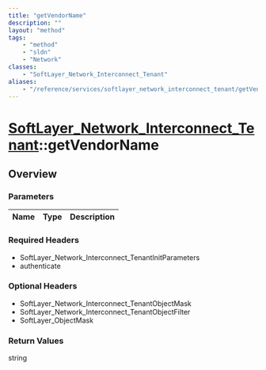 ```yaml
---
title: "getVendorName"
description: ""
layout: "method"
tags:
    - "method"
    - "sldn"
    - "Network"
classes:
    - "SoftLayer_Network_Interconnect_Tenant"
aliases:
    - "/reference/services/softlayer_network_interconnect_tenant/getVendorName"
---
```

# [SoftLayer_Network_Interconnect_Tenant](/reference/services/SoftLayer_Network_Interconnect_Tenant)::getVendorName




## Overview 


### Parameters 
|Name | Type | Description |
| --- | --- | --- |


### Required Headers
* SoftLayer_Network_Interconnect_TenantInitParameters
* authenticate

### Optional Headers
* SoftLayer_Network_Interconnect_TenantObjectMask
* SoftLayer_Network_Interconnect_TenantObjectFilter
* SoftLayer_ObjectMask

### Return Values
string

